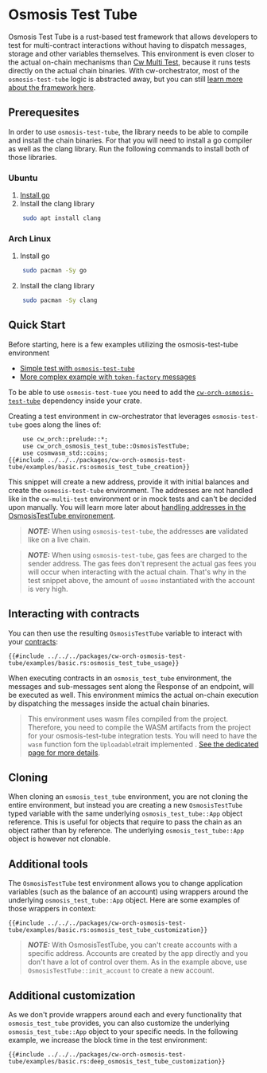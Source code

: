 # Osmosis Test Tube

Osmosis Test Tube is a rust-based test framework that allows developers to test for multi-contract interactions without having to dispatch messages, storage and other variables themselves. This environment is even closer to the actual on-chain mechanisms than [Cw Multi Test](./cw-multi-test.md), because it runs tests directly on the actual chain binaries. With cw-orchestrator, most of the `osmosis-test-tube` logic is abstracted away, but you can still <a href="https://docs.rs/crate/osmosis-test-tube/latest" target="_blank">learn more about the framework here</a>.

## Prerequesites

In order to use `osmosis-test-tube`, the library needs to be able to compile and install the chain binaries. For that you will need to install a go compiler as well as the clang library. Run the following commands to install both of those libraries.

### Ubuntu

1. <a href="https://go.dev/doc/install" target="_blank">Install go</a>
2. Install the clang library

```bash
    sudo apt install clang
```

### Arch Linux

1. Install go

```bash
    sudo pacman -Sy go
```

2. Install the clang library

```bash
    sudo pacman -Sy clang
```

## Quick Start

Before starting, here is a few examples utilizing the osmosis-test-tube environment

- <a href="https://github.com/AbstractSDK/cw-orchestrator/blob/main/packages/cw-orch-osmosis-test-tube/examples/basic.rs" target="_blank">Simple test with `osmosis-test-tube`</a>
- <a href="https://github.com/AbstractSDK/cw-orchestrator/blob/main/packages/cw-orch-osmosis-test-tube/examples/complex.rs" target="_blank">More complex example with `token-factory` messages</a>


To be able to use `osmosis-test-tuee` you need to add the <a href="https://crates.io/crates/cw-orch-osmosis-test-tube" target="_blank">`cw-orch-osmosis-test-tube`</a> dependency inside your crate. 

Creating a test environment in cw-orchestrator that leverages `osmosis-test-tube` goes along the lines of:

```rust,ignore
    use cw_orch::prelude::*;
    use cw_orch_osmosis_test_tube::OsmosisTestTube;
    use cosmwasm_std::coins;
{{#include ../../../packages/cw-orch-osmosis-test-tube/examples/basic.rs:osmosis_test_tube_creation}}
```

This snippet will create a new address, provide it with initial balances and create the `osmosis-test-tube` environment.
The addresses are not handled like in the `cw-multi-test` environment or in mock tests and can't be decided upon manually. You will learn more later about [handling addresses in the OsmosisTestTube environement](#additional-tools).

> **_NOTE:_** When using `osmosis-test-tube`, the addresses **are** validated like on a live chain.

> **_NOTE:_** When using `osmosis-test-tube`, gas fees are charged to the sender address. The gas fees don't represent the actual gas fees you will occur when interacting with the actual chain. That's why in the test snippet above, the amount of `uosmo` instantiated with the account is very high.

## Interacting with contracts

You can then use the resulting `OsmosisTestTube` variable to interact with your [contracts](../contracts/index.md):

```rust,ignore
{{#include ../../../packages/cw-orch-osmosis-test-tube/examples/basic.rs:osmosis_test_tube_usage}}
```

When executing contracts in an `osmosis_test_tube` environment, the messages and sub-messages sent along the Response of an endpoint, will be executed as well. This environment mimics the actual on-chain execution by dispatching the messages inside the actual chain binaries.

> This environment uses wasm files compiled from the project. Therefore, you need to compile the WASM artifacts from the project for your osmosis-test-tube integration tests. You will need to have the `wasm` function fom the `Uploadable`trait implemented . [See the dedicated page for more details](../contracts/interfaces.md#creating-an-interface).

## Cloning

When cloning an `osmosis_test_tube` environment, you are not cloning the entire environment, but instead you are creating a new `OsmosisTestTube` typed variable with the same underlying `osmosis_test_tube::App` object reference. This is useful for objects that require to pass the chain as an object rather than by reference.
The underlying `osmosis_test_tube::App` object is however not clonable.

## Additional tools

The `OsmosisTestTube` test environment allows you to change application variables (such as the balance of an account) using wrappers around the underlying `osmosis_test_tube::App` object. Here are some examples of those wrappers in context:


```rust,ignore
{{#include ../../../packages/cw-orch-osmosis-test-tube/examples/basic.rs:osmosis_test_tube_customization}}
```

> **_NOTE:_** With OsmosisTestTube, you can't create accounts with a specific address. Accounts are created by the app directly and you don't have a lot of control over them. As in the example above, use `OsmosisTestTube::init_account` to create a new account.


## Additional customization

As we don't provide wrappers around each and every functionality that `osmosis_test_tube` provides, you can also customize the underlying `osmosis_test_tube::App` object to your specific needs. In the following example, we increase the block time in the test environment:

```rust,ignore
{{#include ../../../packages/cw-orch-osmosis-test-tube/examples/basic.rs:deep_osmosis_test_tube_customization}}
```

